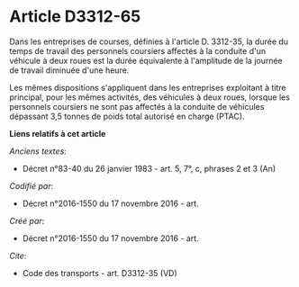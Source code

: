 # Article D3312-65

Dans les entreprises de courses, définies à l'article D. 3312-35, la durée du temps de travail des personnels coursiers
affectés à la conduite d'un véhicule à deux roues est la durée équivalente à l'amplitude de la journée de travail diminuée
d'une heure. 

Les mêmes dispositions s'appliquent dans les entreprises exploitant à titre principal, pour les mêmes activités, des
véhicules à deux roues, lorsque les personnels coursiers ne sont pas affectés à la conduite de véhicules dépassant 3,5 tonnes
de poids total autorisé en charge (PTAC).

**Liens relatifs à cet article**

_Anciens textes_:

  - Décret n°83-40 du 26 janvier 1983 - art. 5, 7°, c, phrases 2 et 3  (An)

_Codifié par_:

  - Décret n°2016-1550 du 17 novembre 2016 - art.

_Créé par_:

  - Décret n°2016-1550 du 17 novembre 2016 - art.

_Cite_:

  - Code des transports - art. D3312-35 (VD)
